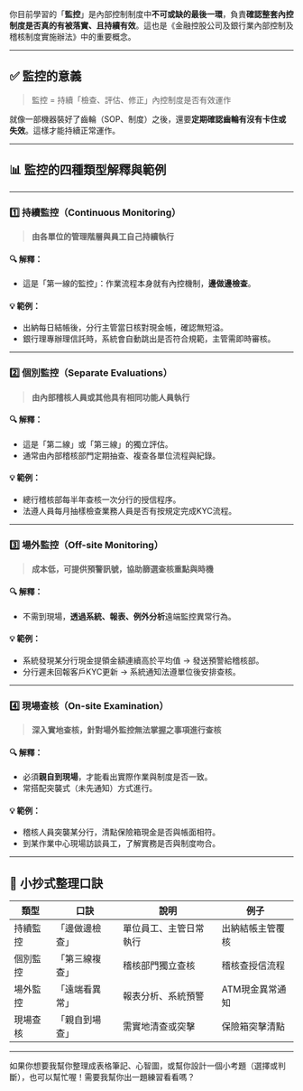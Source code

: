 你目前學習的「**監控**」是內部控制制度中**不可或缺的最後一環**，負責**確認整套內控制度是否真的有被落實、且持續有效**。這也是《金融控股公司及銀行業內部控制及稽核制度實施辦法》中的重要概念。

---

## ✅ 監控的意義

> 監控 = 持續「檢查、評估、修正」內控制度是否有效運作

就像一部機器裝好了齒輪（SOP、制度）之後，還要**定期確認齒輪有沒有卡住或失效**。這樣才能持續正常運作。

---

## 📊 監控的四種類型解釋與範例

---

### 1️⃣ 持續監控（Continuous Monitoring）

> **由各單位的管理階層與員工自己持續執行**

#### 🔍 解釋：
- 這是「第一線的監控」：作業流程本身就有內控機制，**邊做邊檢查**。

#### 💡 範例：
- 出納每日結帳後，分行主管當日核對現金帳，確認無短溢。
- 銀行理專辦理信託時，系統會自動跳出是否符合規範，主管需即時審核。

---

### 2️⃣ 個別監控（Separate Evaluations）

> **由內部稽核人員或其他具有相同功能人員執行**

#### 🔍 解釋：
- 這是「第二線」或「第三線」的獨立評估。
- 通常由內部稽核部門定期抽查、複查各單位流程與紀錄。

#### 💡 範例：
- 總行稽核部每半年查核一次分行的授信程序。
- 法遵人員每月抽樣檢查業務人員是否有按規定完成KYC流程。

---

### 3️⃣ 場外監控（Off-site Monitoring）

> **成本低，可提供預警訊號，協助篩選查核重點與時機**

#### 🔍 解釋：
- 不需到現場，**透過系統、報表、例外分析**遠端監控異常行為。

#### 💡 範例：
- 系統發現某分行現金提領金額連續高於平均值 → 發送預警給稽核部。
- 分行遲未回報客戶KYC更新 → 系統通知法遵單位後安排查核。

---

### 4️⃣ 現場查核（On-site Examination）

> **深入實地查核，針對場外監控無法掌握之事項進行查核**

#### 🔍 解釋：
- 必須**親自到現場**，才能看出實際作業與制度是否一致。
- 常搭配突襲式（未先通知）方式進行。

#### 💡 範例：
- 稽核人員突襲某分行，清點保險箱現金是否與帳面相符。
- 到某作業中心現場訪談員工，了解實務是否與制度吻合。

---

## 🧠 小抄式整理口訣

| 類型 | 口訣 | 說明 | 例子 |
|------|------|------|------|
| 持續監控 |「邊做邊檢查」| 單位員工、主管日常執行 | 出納結帳主管覆核 |
| 個別監控 |「第三線複查」| 稽核部門獨立查核 | 稽核查授信流程 |
| 場外監控 |「遠端看異常」| 報表分析、系統預警 | ATM現金異常通知 |
| 現場查核 |「親自到場查」| 需實地清查或突擊 | 保險箱突擊清點 |

---

如果你想要我幫你整理成表格筆記、心智圖，或幫你設計一個小考題（選擇或判斷），也可以幫忙喔！需要我幫你出一題練習看看嗎？